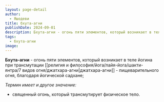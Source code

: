 ```yaml
---
layout: page-detail
author:
  - Яшодеви
title: бхута-агни
publishDate: 2024-09-01
description: Бхута-агни - огонь пяти элементов, который возникает в теле йогина при трансмутации джатхара-агни - пищеварительного огня, благодаря йогической садхане.
tags:
  - бхута-агни
image:
---
```

**Бхута-агни** - огонь пяти элементов, который возникает в теле йогина при трансмутации [[религия и философия/йога/лайя-йога/шакти-янтра/7 видов огня/джатхара-агни|джатхара-агни]] - пищеварительного огня, благодаря йогической садхане;

*Термин имеет и другое значение:*

- священный огонь, который трансмутирует физическое тело.

